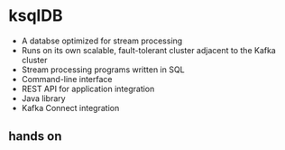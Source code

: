 # ksqlDB
- A databse optimized for stream processing
- Runs on its own scalable, fault-tolerant cluster adjacent to the Kafka cluster
- Stream processing programs written in SQL
- Command-line interface
- REST API for application integration
- Java library
- Kafka Connect integration

## hands on
